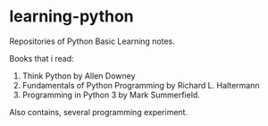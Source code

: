# learning-python
Repositories of Python Basic Learning notes.

Books that i read: 
1. Think Python by Allen Downey
2. Fundamentals of Python Programming by Richard L. Haltermann
3. Programming in Python 3 by Mark Summerfield.

Also contains, several programming experiment.
